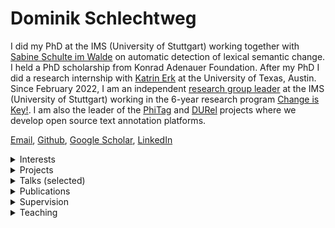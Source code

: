 # Dominik Schlechtweg

I did my PhD at the IMS (University of Stuttgart) working together with [Sabine Schulte im Walde](https://www.ims.uni-stuttgart.de/en/institute/team/Schulte-im-Walde-00001/) on automatic detection of lexical semantic change. I held a PhD scholarship from Konrad Adenauer Foundation. After my PhD I did a research internship with [Katrin Erk](https://www.katrinerk.com/) at the University of Texas, Austin. Since February 2022, I am an independent [research group leader](https://www.ims.uni-stuttgart.de/institut/arbeitsgruppen/cik/) at the IMS (University of Stuttgart) working in the 6-year research program [Change is Key!](https://www.ims.uni-stuttgart.de/forschung/projekte/change-is-key/). I am also the leader of the [PhiTag](https://phitag.ims.uni-stuttgart.de/) and [DURel](https://durel.ims.uni-stuttgart.de/) projects where we develop open source text annotation platforms.

 [Email](https://www.ims.uni-stuttgart.de/institut/team/Schlechtweg-00003/), [Github](https://github.com/Garrafao), [Google Scholar](https://scholar.google.com/citations?hl=en&user=7JjqFPoAAAAJ), [LinkedIn](https://www.linkedin.com/in/dominik-schlechtweg-594935254/)
<details>
<summary>Interests</summary>

- optimization of human text data annotation processes (see [PhiTag](https://phitag.ims.uni-stuttgart.de/) and [DURel](https://durel.ims.uni-stuttgart.de/))  
- automation of lexicographic processes  
- application of lexical semantic computational models  
- statistical modeling of word meaning  

</details>
<details>
<summary>Projects</summary>

- **PhiTag**: An open-source text annotation platform.  
    [[link]](https://phitag.ims.uni-stuttgart.de/)
- **DURel Tool**: An annotation tool for semantic proximity between use pairs.  
  [[slides]](publications/210503-durel-slides.pdf)  [[poster]](publications/240218-durel-tool-poster.pdf)  [[blog]](https://blog.junge-sprachwissenschaft.de/2021/08/01/Schlechtweg-DURel-Annotation-Tool.html) [[link]](https://durel.ims.uni-stuttgart.de/)
- **Word Usage Graphs** represent usages of a word as nodes in a graph which are connected by weighted edges representing (human-annotated) semantic proximity.  
    [[blog]](https://blog.junge-sprachwissenschaft.de/2021/08/01/Schlechtweg-DURel-Annotation-Tool.html) [[link]](https://www.ims.uni-stuttgart.de/data/wugs)
- **Logic in Linguistics**: I am developing ILIAS-based interactive learning materials for logic in linguistics including learning modules, pools of questions and corresponding paper handouts. Topics include *Arguments and argument schemata*, *Sets, relations and functions*, *Propositional logic*, *Predicate logic* and *Theory of types with lambda operator*. Feel free to approach me if you want to use them outside of ILIAS-Stuttgart. All materials are in German.  
    [[link]](https://ilias3.uni-stuttgart.de/goto_Uni_Stuttgart_grp_974913.html)

</details>
<details>
<summary>Talks (selected)</summary>

- **DURel Annotation Tool**.  
Invited Talk at Historical Studies Department at State University of Milan, Italy, March 28, 2025.  
- **Probabilistic Models of Word Usage Graphs**.  
Invited Talk at Department of Translation and Language Sciences at Universitat Pompeu Fabra, Barcelona, Spain, March 20, 2025.  
- **Tutorial in Computational Linguistics: Lexical Semantic Change Detection**.  
Invited Talk at Annual Meeting of the German Linguistic Society, Mainz, Germany, March 4, 2025.  
    [[link]](https://converia.uni-mainz.de/frontend/index.php?page_id=4621)
- **Automatische Bedeutungswandelerkennung in der Computerlinguistik: Ein Überblick**.  
Invited Talk at Annual Meeting of the Leibniz Institute for the German Language, Mannheim, Germany, March 11, 2025.  
    [[link]](https://www.ids-mannheim.de/aktuell/veranstaltungen/tagungen/2025/programm/)
- **Hands-On Tutorial: Labeling with LLM and Human-in-the-Loop**.  
Tutorial presentation at Tutorial given at COLING, Abu Dhabi, UAE, January 19, 2025.  
    [[link]](https://arxiv.org/abs/2411.04637)
- **DURel \& PhiTag: Two public, open-source text annotation tools**.  
Invited Talk at Course ``Ingénierie Linguistique'' at University of Geneva, November 8, 2024.  
 [[slides]](https://garrafao.github.io/publications/240513-phitag-slides)    
- **Automatic Dictionary Induction**.  
Invited Talk at Oxford English Dictionary, Oxford, UK, September 24, 2024.  
- **PhiTag - An open-source text annotation tool**.  
Invited Talk at Toloka AI, May 13, 2024.  
 [[slides]](https://garrafao.github.io/publications/240513-phitag-slides)    
- **Lexical Semantic Change Detection**.  
Invited Talk at Indiana University, Bloomington, January 18, 2024.  
 [[slides]](https://garrafao.github.io/publications/240110-LSCD-slides.pdf)   [[video]](https://www2.ims.uni-stuttgart.de/video/durel-tool/240118-lscd-indiana.mp4)  
- **Open Problems and Applications in Lexical Semantic Change Detection**.  
Invited Talk at Seminar course „Diachronic Language Models“ at the University of Heidelberg, Germany, December 19, 2023.  
- **The LSCD Benchmark -- a test bed for diachronic meaning tasks**.  
Talk at Workshop on Computational models of diachronic language change, 26th International Conference on Historical Linguistics at the University of Heidelberg, Germany, September 7th, 2023.  
 [[slides]](https://garrafao.github.io/publications/230905-benchmark-slides.pdf)    [[link]](https://www.slav.uni-heidelberg.de/forschung/tagungen/ichl26/workshops.html)
- **The operationalization of word senses**.  
Talk at Workshop on "Recent advances in ChangeIsKey!" in Stuttgart, Germany, August 24th, 2023.  
 [[slides]](https://garrafao.github.io/publications/230824-operationalization-slides.pdf)    [[link]](https://www.changeiskey.org/event/2023-ims-stuttgart/)
- **DURel Annotation Tool - Prospects on a Workbench for Lexicographers**.  
Talk at Kick-Off Event of the RJ Research Program "Change is Key!", Gothenburg, September 8th, 2022.  
 [[slides]](https://garrafao.github.io/publications/220908-slides-durel-tool.pdf)   [[video]](https://www2.ims.uni-stuttgart.de/video/durel-tool/230623-durel-tool-demo.mp4)  
- **Human and Computational Measurement of Lexical Semantic Change**.  
Keynote Talk at 3rd Workshop on Computational Detection of Language Change 2022 @ ACL, Dublin, May 26th, 2022.  
 [[slides]](https://garrafao.github.io/publications/220324-thesis-slides.pdf)    [[link]](https://languagechange.org/events/2022-acl-lchange/)
- **Human and Computational Measurement of Lexical Semantic Change**.  
PhD Defense Talk at IMS, University of Stuttgart, March 24th, 2022.  
 [[slides]](publications/220324-thesis-slides.pdf)    
- **DURel Annotation Tool**.  
Talk at StuTS 69 + TaCoS 2021 (Online), May 9th, 2021.  
 [[slides]](publications/210503-durel-slides.pdf)  [[poster]](https://garrafao.github.io/publications/210516-poster-durel-tool.pdf)  [[video]](https://www2.ims.uni-stuttgart.de/video/durel-tool/230623-durel-tool-demo.mp4)  [[blog]](https://blog.junge-sprachwissenschaft.de/2021/08/01/Schlechtweg-DURel-Annotation-Tool.html) [[link]](https://talks.stuts.de/en/stuts69/public/events/512)
- **State-of-the-art models in lexical semantic change detection**.  
Invited Talk at SFB-TRR 161 (University of Konstanz), January 18th, 2021.  
 [[slides]](https://garrafao.github.io/publications/210118-sota-lscd-slides.pdf)    [[link]](https://www.sfbtrr161.de/newsandpress/events_sfbtrr161/)
- **Sparse Usage Graphs as Model for Word Meaning in Context**.  
Keynote Talk at 2nd Workshop on Computational Detection of Language Change 2020, University of Gothenburg, November 25th, 2020.  
 [[slides]](https://garrafao.github.io/publications/201125-wugs-slides.pdf)    [[link]](https://languagechange.org/events/2020-sltc-lcworkshop/)
- **Efficient Manual Word Sense Clustering on Historical Corpora**.  
Invited Talk at The Alan Turing Institute (London), November 11th, 2019.  
- **Second-order Co-occurrence Sensitivity of Skip-Gram with Negative Sampling**.  
Invited Talk at CIS, LMU Munich, July 24th, 2019.  
 [[slides]](https://garrafao.github.io/publications/190723-slides-second-order.pdf)    [[link]](https://www.cis.uni-muenchen.de/~fraser/topics_nlp_2019_SS/)
- **A Wind of Change: Detecting and Evaluating Lexical Semantic Change across Times and Domains**.  
Invited Talk at University of Helsinki, February 10th, 2019.  
 [[slides]](https://garrafao.github.io/publications/190626-slides-woc.pdf)    [[link]](https://www.helsinki.fi/en/helsinki-centre-for-digital-humanities/workshop-on-lexical-semantic-change)
- **Comparing Annotation Frameworks for Lexical Semantic Change**.  
Talk at 1st Workshop on Computational Detection of Language Change 2018, University of Gothenburg, November 7th, 2018.  
 [[slides]](https://spraakbanken.gu.se/sites/spraakbanken.gu.se/files/181107-compare-annot.pdf)    
- **Problems of DURel annotation measures for semantic change**.  
Talk at SemRel research group at IMS, University of Stuttgart, February 1st, 2018.  
 [[slides]](https://garrafao.github.io/publications/180201-problems-slides.pdf)    

</details>
<details>
<summary>Publications</summary>

- **CoMeDi Shared Task: Median Judgment Classification \& Mean Disagreement Ranking with Ordinal Word-in-Context Judgments**. 2025.  
Dominik Schlechtweg, Tejaswi Choppa, Wei Zhao, Michael Roth  
 Proceedings of Context and Meaning: Navigating Disagreements in NLP Annotation, 33-47  
 [[pdf]](https://aclanthology.org/2025.comedi-1.4/)  [[slides]](https://garrafao.github.io/publications/250119-comedi-slides.pdf)     [[bib]](publications/bib/schlechtweg2025comedi.bib) 
- **Predicting Median, Disagreement and Noise Label in Ordinal Word-in-Context Data**. 2025.  
Tejaswi Choppa, Michael Roth, Dominik Schlechtweg  
 Proceedings of Context and Meaning: Navigating Disagreements in NLP Annotation, 65-77  
 [[pdf]](https://aclanthology.org/2025.comedi-1.6/)  [[slides]](https://garrafao.github.io/publications/250117-disagreement-slides.pdf)     [[bib]](publications/bib/Choppa2025comedi.bib) 
- **ABDN-NLP at CoMeDi Shared Task: Predicting the Aggregated Human Judgment via Weighted Few-Shot Prompting**. 2025.  
Ying Xuan Loke, Dominik Schlechtweg, Wei Zhao  
 Proceedings of Context and Meaning: Navigating Disagreements in NLP Annotation, 122-128  
 [[pdf]](https://aclanthology.org/2025.comedi-1.12/)   [[poster]](https://garrafao.github.io/publications/250117-abdn-comedi-poster.pdf)    [[bib]](publications/bib/Loke2025comedi.bib) 
- **More DWUGs: Extending and Evaluating Word Usage Graph Datasets in Multiple Languages**. 2024.  
Dominik Schlechtweg, Pierluigi Cassotti, Bill Noble, David Alfter, Sabine Schulte Im Walde, Nina Tahmasebi  
 Proceedings of the 2024 Conference on Empirical Methods in Natural Language Processing, 14379-14393  
 [[pdf]](https://aclanthology.org/2024.emnlp-main.796)  [[slides]](https://garrafao.github.io/publications/241029-more-dwugs-slides.pdf)  [[poster]](https://garrafao.github.io/publications/241029-more-dwugs-poster.pdf)  [[video]](https://underline.io/events/469/posters/18796/poster/107709-more-dwugs-extending-and-evaluating-word-usage-graph-datasets-in-multiple-languages)   [[bib]](publications/bib/Schlechtweg2024dwugs.bib) 
- **TRoTR: A Framework for Evaluating the Re-contextualization of Text Reuse**. 2024.  
Francesco Periti, Pierluigi Cassotti, Stefano Montanelli, Nina Tahmasebi, Dominik Schlechtweg  
 Proceedings of the 2024 Conference on Empirical Methods in Natural Language Processing, 13972-13990  
 [[pdf]](https://aclanthology.org/2024.emnlp-main.774)  [[slides]](https://garrafao.github.io/publications/241127-trotr-slides.pdf)  [[poster]](https://garrafao.github.io/publications/241021-trotr-poster.pdf)  [[video]](https://underline.io/events/469/posters/18841/poster/107683-trotr-a-framework-for-evaluating-the-re-contextualization-of-text-reuse)   [[bib]](publications/bib/Periti2024trotr.bib) 
- **Sense Through Time: Diachronic Word Sense Annotations for Word Sense Induction and Lexical Semantic Change Detection**. 2024.  
Dominik Schlechtweg, Frank D. Zamora-Reina, Felipe Bravo-Marquez, Nikolay Arefyev  
 Language Resources and Evaluation  
 [[pdf]](https://doi.org/10.1007/s10579-024-09771-7)      [[bib]](publications/bib/Schlechtweg2024sense.bib) 
- **The DURel Annotation Tool: Using fine-tuned LLMs to discover non-recorded senses in multiple languages**. 2024.  
Pauline Sander, Simon Hengchen, Wei Zhao, Xiaocheng Ma, Emma Sköldberg, Shafqat Mumtaz Virk, Dominik Schlechtweg  
 Proceedings of the Workshop on Large Language Models and Lexicography at 21st EURALEX International Congress Lexicography and Semantics  
 [[pdf]](https://www.cjvt.si/wp-content/uploads/2024/10/LLM-Lex_2024_Book-of-Abstracts.pdf)  [[slides]](https://garrafao.github.io/publications/241008-tool-slides.pdf)   [[video]](https://videolectures.net/videos/euralex2024_virk_durel_tool)   [[bib]](publications/bib/Sander2024dureltool.bib) 
- **Revealing semantic variation in Swedish using computational models of semantic proximity: Results from lexicographical experiments**. 2024.  
Emma Sköldberg, Shafqat Mumtaz Virk, Pauline Sander, Simon Hengchen, Dominik Schlechtweg  
 Proceedings of the 21st EURALEX International Congress Lexicography and Semantics  
 [[pdf]](https://euralex.org/publications/revealing-semantic-variation-in-swedish-using-computational-models-of-semantic-proximity-results-from-lexicographical-experiments/)  [[slides]](https://garrafao.github.io/publications/241010-variation-slides.pdf)   [[video]](https://videolectures.net/videos/euralex2024_cavtat_skoldberg_revealing_semantic)   [[bib]](publications/bib/Skoldberg2024revealing.bib) 
- **Enriching Word Usage Graphs with Cluster Definitions**. 2024.  
Andrey Kutuzov, Mariia Fedorova, Dominik Schlechtweg, Nikolay Arefyev  
 Proceedings of the 2024 Joint International Conference on Computational Linguistics, Language Resources and Evaluation (LREC-COLING 2024), 6189-6198  
 [[pdf]](https://aclanthology.org/2024.lrec-main.546)  [[slides]](https://garrafao.github.io/publications/240524-enriching-wugs-slides.pdf)     [[bib]](publications/bib/Kutuzov2024enriching.bib) 
- **The DURel Annotation Tool: Human and Computational Measurement of Semantic Proximity, Sense Clusters and Semantic Change**. 2024.  
Dominik Schlechtweg, Shafqat Mumtaz Virk, Pauline Sander, Emma Sköldberg, Lukas Theuer Linke, Tuo Zhang, Nina Tahmasebi, Jonas Kuhn, Sabine Schulte im Walde  
 Proceedings of the 18th Conference of the European Chapter of the Association for Computational Linguistics: System Demonstrations, 137-149  
 [[pdf]](https://aclanthology.org/2024.eacl-demo.15)   [[poster]](https://garrafao.github.io/publications/240218-durel-tool-poster.pdf)  [[video]](https://www2.ims.uni-stuttgart.de/video/durel-tool/230623-durel-tool-demo.mp4)   [[bib]](publications/bib/schlechtweg2024dureltool.bib) 
- **Presence or Absence: Are Unknown Word Usages in Dictionaries?**. 2024.  
Xianghe Ma, Dominik Schlechtweg, Wei Zhao  
 Proceedings of the 5th Workshop on Computational Approaches to Historical Language Change, 42-54  
 [[pdf]](https://aclanthology.org/2024.lchange-1.5)      [[bib]](publications/bib/Ma2024unknown.bib) 
- **Towards Automating Text Annotation: A Case Study on Semantic Proximity Annotation using GPT-4**. 2024.  
Sachin Yadav, Tejaswi Choppa, Dominik Schlechtweg  
arXiv  
 [[pdf]](https://arxiv.org/abs/2407.04130)      [[bib]](publications/bib/Yadav2024annotation.bib) 
- **Detection of Non-recorded Word Senses in English and Swedish**. 2024.  
Jonathan Lautenschlager, Simon Hengchen,  Emma Sköldberg, Dominik Schlechtweg  
arXiv  
 [[pdf]](https://arxiv.org/abs/2403.02285)  [[slides]](https://garrafao.github.io/publications/240126-usd-slides.pdf)     [[bib]](publications/bib/Lautenschlager2024nonrecorded.bib) 
- **The LSCD Benchmark: a Testbed for Diachronic Word Meaning Tasks**. 2024.  
Dominik Schlechtweg, Shafqat Mumtaz Virk, Nikolay Arefyev  
arXiv  
 [[pdf]](https://arxiv.org/abs/2404.00176)  [[slides]](https://garrafao.github.io/publications/230905-benchmark-slides.pdf)     [[bib]](publications/bib/schlechtweg2024lscd.bib) 
- **ChiWUG: A Graph-based Evaluation Dataset for Chinese Lexical Semantic Change Detection**. 2023.  
Jing Chen, Emmanuele Chersoni, Dominik Schlechtweg, Jelena Prokic, Chu-Ren Huang  
 Proceedings of the 4th International Workshop on Computational Approaches to Historical Language Change  
 [[pdf]](https://aclanthology.org/2023.lchange-1.10/)  [[slides]](https://garrafao.github.io/publications/240126-chiwug-slides.pdf)     [[bib]](publications/bib/Chen2023chiwug.bib) 
- **Human and Computational Measurement of Lexical Semantic Change**. 2023.  
Dominik Schlechtweg  
University of Stuttgart, Stuttgart, Germany  
 [[pdf]](http://dx.doi.org/10.18419/opus-12833)  [[slides]](https://garrafao.github.io/publications/220324-thesis-slides.pdf)     [[bib]](publications/bib/Schlechtweg2023measurement.bib) 
- **LSCDiscovery: A shared task on semantic change discovery and detection in Spanish**. 2022.  
Frank D. Zamora-Reina, Felipe Bravo-Marquez, Dominik Schlechtweg  
 Proceedings of the 3rd International Workshop on Computational Approaches to Historical Language Change  
 [[pdf]](https://aclanthology.org/2022.lchange-1.16/)  [[slides]](https://garrafao.github.io/publications/220527-slides-lscdiscovery.pdf)   [[video]](https://doi.org/10.48448/8q4y-rt78)   [[bib]](publications/bib/Zamora2022lscd.bib) 
- **DiaWUG: A Dataset for Diatopic Lexical Semantic Variation in Spanish**. 2022.  
Gioia Baldissin, Dominik Schlechtweg, Sabine Schulte im Walde  
 Proceedings of the 13th Language Resources and Evaluation Conference  
 [[pdf]](https://aclanthology.org/2022.lrec-1.278/)  [[slides]](https://garrafao.github.io/publications/220607-diawug-slides.pdf)  [[poster]](https://garrafao.github.io/publications/220615-diawug-poster.pdf)  [[video]](https://s3.eu-west-2.wasabisys.com/lrec2022/posters/1029.mp4)   [[bib]](publications/bib/Baldissin2022diawug.bib) 
- **Modeling Sense Structure in Word Usage Graphs with the Weighted Stochastic Block Model**. 2021.  
Dominik Schlechtweg, Enrique Castaneda, Jonas Kuhn, Sabine Schulte im Walde  
 Proceedings of *SEM 2021: The Tenth Joint Conference on Lexical and Computational Semantics, 241-251  
 [[pdf]](https://aclanthology.org/2021.starsem-1.23)  [[slides]](https://garrafao.github.io/publications/210717-wsbm-slides.pdf)  [[poster]](https://garrafao.github.io/publications/210717-wsbm-poster.pdf)  [[video]](https://www.youtube.com/watch?v=72guBe0gzCA)   [[bib]](publications/bib/Schlechtweg2021wsbm.bib) 
- **Lexical Semantic Change Discovery**. 2021.  
Sinan Kurtyigit, Maike Park, Dominik Schlechtweg, Jonas Kuhn, Sabine Schulte im Walde  
 Proceedings of the 59th Annual Meeting of the Association for Computational Linguistics and the 11th International Joint Conference on Natural Language Processing (Volume 1: Long Papers)  
 [[pdf]](https://aclanthology.org/2021.acl-long.543/)  [[slides]](https://garrafao.github.io/publications/210707-discovery-slides.pdf)   [[video]](https://doi.org/10.48448/5bm1-m965)   [[bib]](publications/bib/Kurtyigit2021discovery.bib) 
- **More than just Frequency? Demasking Unsupervised Hypernymy Prediction Methods**. 2021.  
Thomas Bott, Dominik Schlechtweg, Sabine Schulte im Walde  
 Proceedings of the Joint Conference of the 59th Annual Meeting of the Association for Computational Linguistics and the 11th International Joint Conference on Natural Language Processing (Findings)  
 [[pdf]](https://aclanthology.org/2021.findings-acl.16/)    [[video]](https://doi.org/10.48448/9xw5-r550)   [[bib]](publications/bib/Bott2021frequency.bib) 
- **Regression Analysis of Lexical and Morpho-Syntactic Properties of Kiezdeutsch**. 2021.  
Diego Frassinelli, Gabriella Lapesa, Reem Alatrash, Dominik Schlechtweg, Sabine Schulte im Walde  
 Proceedings of the Eighth Workshop on NLP for Similar Languages, Varieties and Dialects, 21-27  
 [[pdf]](https://www.aclweb.org/anthology/2021.vardial-1.3)      [[bib]](publications/bib/frassinelli-etal-2021-regression.bib) 
- **DWUG: A large Resource of Diachronic Word Usage Graphs in Four Languages**. 2021.  
Dominik Schlechtweg, Nina Tahmasebi, Simon Hengchen, Haim Dubossarsky, Barbara McGillivray  
 Proceedings of the 2021 Conference on Empirical Methods in Natural Language Processing, 7079-7091  
 [[pdf]](https://aclanthology.org/2021.emnlp-main.567)  [[slides]](https://garrafao.github.io/publications/211009-dwug-slides.pdf)  [[poster]](https://garrafao.github.io/publications/211013-dwug-poster.pdf)  [[video]](https://doi.org/10.48448/dj10-1d62)  [[blog]](https://blog.junge-sprachwissenschaft.de/2021/08/01/Schlechtweg-DURel-Annotation-Tool.html)  [[bib]](publications/bib/Schlechtweg2021dwug.bib) 
- **Explaining and Improving BERT Performance on Lexical Semantic Change Detection**. 2021.  
Severin Laicher, Sinan Kurtyigit, Dominik Schlechtweg, Jonas Kuhn, Sabine Schulte im Walde  
 Proceedings of the 16th Conference of the European Chapter of the Association for Computational Linguistics: Student Research Workshop, 192-202  
 [[pdf]](https://aclanthology.org/2021.eacl-srw.25)   [[poster]](https://garrafao.github.io/publications/210410-explaining-poster.pdf)    [[bib]](publications/bib/Laicher2021explaining.bib) 
- **Effects of Pre- and Post-Processing on type-based Embeddings in Lexical Semantic Change Detection**. 2021.  
Jens Kaiser, Sinan Kurtyigit, Serge Kotchourko, Dominik Schlechtweg  
 Proceedings of the 16th Conference of the European Chapter of the Association for Computational Linguistics: Main Volume, 125-137  
 [[pdf]](https://aclanthology.org/2021.eacl-main.10)   [[poster]](https://garrafao.github.io/publications/210410-effects-poster.pdf)  [[video]](https://www.virtual2021.eacl.org/paper_main.65.html)   [[bib]](publications/bib/Kaiser2021effects.bib) 
- **Challenges for Computational Lexical Semantic Change**. 2021.  
Simon Hengchen, Nina Tahmasebi, Dominik Schlechtweg, Haim Dubossarsky  
 Computational Approaches to Semantic Change  
 [[pdf]](https://arxiv.org/abs/2101.07668v1)      [[bib]](publications/bib/hengchen2021challenges.bib) 
- **CL-IMS @ DIACR-Ita: Volente o Nolente: BERT does not outperform SGNS on Semantic Change Detection**. 2020.  
Severin Laicher, Gioia Baldissin, Enrique Castaneda, Dominik Schlechtweg, Sabine Schulte im Walde  
 Proceedings of the 7th evaluation campaign of Natural Language Processing and Speech tools for Italian (EVALITA 2020)  
 [[pdf]](https://arxiv.org/abs/2011.07247)      [[bib]](publications/bib/laicher-etal-2020-volente.bib) 
- **OP-IMS @ DIACR-Ita: Back to the Roots: SGNS+OP+CD still rocks Semantic Change Detection**. 2020.  
Jens Kaiser, Dominik Schlechtweg, Sabine Schulte im Walde  
 Proceedings of the 7th evaluation campaign of Natural Language Processing and Speech tools for Italian (EVALITA 2020)  
 [[pdf]](https://arxiv.org/abs/2011.03258)  [[slides]](https://garrafao.github.io/publications/201216-slides-opims.pdf)   [[video]](https://vimeo.com/487845549)   [[bib]](publications/bib/kaiser-etal-2020-roots.bib) *Winning Submission!*
- **SemEval-2020 Task 1: Unsupervised Lexical Semantic Change Detection**. 2020.  
Dominik Schlechtweg, Barbara McGillivray, Simon Hengchen, Haim Dubossarsky, Nina Tahmasebi  
 Proceedings of the 14th International Workshop on Semantic Evaluation  
 [[pdf]](https://www.aclweb.org/anthology/2020.semeval-1.1/)  [[slides]](https://garrafao.github.io/publications/201027-semeval-slides.pdf)   [[video]](https://doi.org/10.48448/gd9y-h841)   [[bib]](publications/bib/schlechtweg-etal-2020-semeval.bib) 
- **IMS at SemEval-2020 Task 1: How low can you go? Dimensionality in Lexical Semantic Change Detection**. 2020.  
Jens Kaiser, Dominik Schlechtweg, Sean Papay, Sabine Schulte im Walde  
 Proceedings of the 14th International Workshop on Semantic Evaluation  
 [[pdf]](https://aclanthology.org/2020.semeval-1.8/)   [[poster]](https://underline.io/lecture/5901-how-low-can-you-goquestion-dimensionality-in-lexical-semantic-change-detection)    [[bib]](publications/bib/kaiser-etal-2020-IMS.bib) 
- **CCOHA: Clean Corpus of Historical American English**. 2020.  
Reem Alatrash, Dominik Schlechtweg, Jonas Kuhn, Sabine Schulte im Walde  
 Proceedings of the 12th Language Resources and Evaluation Conference, 6958-6966  
 [[pdf]](https://www.aclweb.org/anthology/2020.lrec-1.859)      [[bib]](publications/bib/alatrash-etal-2020-ccoha.bib) 
- **Shared Task: Lexical Semantic Change Detection in German**. 2020.  
Adnan Ahmad, Kiflom Desta, Fabian Lang, Dominik Schlechtweg  
 CoRR  
 [[pdf]](https://arxiv.org/abs/2001.07786)      [[bib]](publications/bib/AhmadEtal2020.bib) 
- **Predicting Degrees of Technicality in Automatic Terminology Extraction**. 2020.  
Anna Hätty, Dominik Schlechtweg, Michael Dorna, Sabine Schulte im Walde  
 Proceedings of the 58th Annual Meeting of the Association for Computational Linguistics  
 [[pdf]](https://www.aclweb.org/anthology/2020.acl-main.258/)    [[video]](https://slideslive.com/38928698/predicting-degrees-of-technicality-in-automatic-terminology-extraction)   [[bib]](publications/bib/haetty-etal-2020-technicality.bib) 
- **Simulating Lexical Semantic Change from Sense-Annotated Data**. 2020.  
Dominik Schlechtweg, Sabine Schulte im Walde  
 The Evolution of Language: Proceedings of the 13th International Conference (EvoLang13)  
 [[pdf]](http://brussels.evolang.org/proceedings/paper.html?nr=9)      [[bib]](publications/bib/schlechtweg-walde-2020.bib) 
- **Time-Out: Temporal Referencing for Robust Modeling of Lexical Semantic Change**. 2019.  
Haim Dubossarsky, Simon Hengchen, Nina Tahmasebi, Dominik Schlechtweg  
 Proceedings of the 57th Annual Meeting of the Association for Computational Linguistics, 457-470  
 [[pdf]](https://www.aclweb.org/anthology/P19-1044/)   [[poster]](https://languagechange.org/ACL-poster-Dubossarsky_A0_poster.pdf)    [[bib]](publications/bib/Dubossarskyetal19.bib) 
- **Second-order Co-occurrence Sensitivity of Skip-Gram with Negative Sampling**. 2019.  
Dominik Schlechtweg, Cennet Oguz, Sabine Schulte im Walde  
 Proceedings of the 2019 ACL Workshop BlackboxNLP: Analyzing and Interpreting Neural Networks for NLP, 24-30  
 [[pdf]](https://www.aclweb.org/anthology/W19-4803/)   [[poster]](publications/190729-poster-socssgns.pdf)    [[bib]](publications/bib/Schlechtwegetal19SecondOrder.bib) 
- **A Wind of Change: Detecting and Evaluating Lexical Semantic Change across Times and Domains**. 2019.  
Dominik Schlechtweg, Anna Hätty, Marco del Tredici, Sabine Schulte im Walde  
 Proceedings of the 57th Annual Meeting of the Association for Computational Linguistics, 732-746  
 [[pdf]](https://www.aclweb.org/anthology/P19-1072/)  [[slides]](https://garrafao.github.io/publications/190626-slides-woc.pdf)  [[poster]](https://garrafao.github.io/publications/190729-poster-woc.pdf)    [[bib]](publications/bib/Schlechtwegetal19.bib) 
- **SURel: A Gold Standard for Incorporating Meaning Shifts into Term Extraction**. 2019.  
Anna Hätty, Dominik Schlechtweg, Sabine Schulte im Walde  
 Proceedings of the 8th Joint Conference on Lexical and Computational Semantics, 1-8  
 [[pdf]](https://www.aclweb.org/anthology/S19-1001/)      [[bib]](publications/bib/haettySurel-2019.bib) 
- **Diachronic Usage Relatedness (DURel): A Framework for the Annotation of Lexical Semantic Change**. 2018.  
Dominik Schlechtweg, Sabine Schulte im Walde, Stefanie Eckmann  
 Proceedings of the 2018 Conference of the North American Chapter  of the Association for Computational Linguistics: Human Language Technologies, 169-174  
 [[pdf]](https://www.aclweb.org/anthology/N18-2027/)  [[slides]](https://garrafao.github.io/publications/171121-durel-slides.pdf)  [[poster]](https://garrafao.github.io/publications/180528-durel-poster.pdf)    [[bib]](publications/bib/Schlechtwegetal18.bib) 
- **Distribution-based prediction of the degree of grammaticalization for German prepositions**. 2018.  
Dominik Schlechtweg, Sabine Schulte im Walde  
 The Evolution of Language: Proceedings of the 12th International Conference (EVOLANGXII)  
 [[pdf]](https://arxiv.org/abs/1804.06719)      [[bib]](publications/bib/SchlechtwegWalde18.bib) 
- **Hypernyms under Siege: Linguistically-motivated Artillery for Hypernymy Detection**. 2017.  
Vered Shwartz, Enrico Santus, Dominik Schlechtweg  
 Proceedings of the 15th Conference of the European Chapter of the Association for Computational Linguistics, Valencia, Spain, 65-75  
 [[pdf]](https://www.aclweb.org/anthology/E17-1007/)      [[bib]](publications/bib/Shwartz2017.bib) 
- **German in Flux: Detecting Metaphoric Change via Word Entropy**. 2017.  
Dominik Schlechtweg, Stefanie Eckmann, Enrico Santus, Sabine Schulte im Walde, Daniel Hole  
 Proceedings of the 21st Conference on Computational Natural Language Learning, 354-367  
 [[pdf]](https://www.aclweb.org/anthology/K17-1036/)      [[bib]](publications/bib/schlechtweg-EtAl-2017-CoNLL.bib) 
- **Exploitation of Co-reference in Distributional Semantics**. 2016.  
Dominik Schlechtweg  
 Proceedings of the Tenth International Conference on Language Resources and Evaluation (LREC 2016)  
 [[pdf]](https://aclanthology.org/L16-1022/)      [[bib]](publications/bib/schlechtweg16.bib) 

</details>
<details>
<summary>Supervision</summary>

- Frank David Zamora Reina. **Lexical Semantic Change Detection in Spanish** (PhD thesis).      
- Sachin Yadav. **Optimizing Word-in-Context models for ordinal-scale prediction** (Master thesis).      
- Silvia Cunico. **Tackling Multilingual Unknown Sense Detection Using a Few-Shot Learning Approach with a Multi-Task Architecture** (Master thesis).      
- Nash Whaley. **Human and Computational Measurement of Semantic Relations** (Master thesis).      
- Tejaswi Choppa. **Supervised Semantic Proximity Noise and Disagreement Detection** (Master thesis).    [[slides]](https://garrafao.github.io/publications/250117-disagreement-slides.pdf)   
- Tuo Zhang. **An ordinal formulation of the graded Word-in-Context task** (Master thesis).      
- Gioia Baldissin. **Unsupervised detection of diatopic lexical semantic variation in Spanish** (Master thesis).    [[slides]](https://garrafao.github.io/publications/220607-diawug-slides.pdf)   
- Reem Alatrash. **Computational Analysis of Syntactic and Semantic Variation in Kiezdeutsch** (Master thesis).    [[slides]](https://garrafao.github.io/publications/200115-kiezdeutsch-slides.pdf)   
- Louisa Graef. **Erkennung binärer lexikalisch-semantischer Veränderungen** (Bachelor thesis).      
- Marcel Wolkober. **CAPTCHA mechanisms using semantic NLU tasks** (Bachelor thesis).   [[pdf]](https://elib.uni-stuttgart.de/handle/11682/15165)  [[slides]](https://garrafao.github.io/publications/240719-captcha-nlu-slides.pdf)   
- Jonathan Lautenschlager. **Detection of non-recorded word senses** (Bachelor thesis).   [[pdf]](http://dx.doi.org/10.18419/opus-13928)  [[slides]](https://garrafao.github.io/publications/240126-usd-slides.pdf)   
- Lukas Theuer Linke. **Testing the effect of using crowdsourced semantic proximity judgments in the process of human lexicographical word sense clustering** (Bachelor thesis).    [[slides]](https://garrafao.github.io/publications/230321-slides-proximity.pdf)   
- Benjamin Tunc. **Optimierung von Clustering von Wortverwendungsgraphen** (Bachelor thesis).   [[pdf]](https://elib.uni-stuttgart.de/handle/11682/11923)  [[slides]](https://garrafao.github.io/publications/211201-optimierung-wugs.pdf)   
- Thomas Bott. **Unsupervised Models of Hypernymy for German Subordinate Noun Phrases** (Bachelor thesis).    [[slides]](https://garrafao.github.io/publications/211214-demasking-slides.pdf)   
- Sinan Kurtyigit. **Lexical Semantic Change Discovery** (Bachelor thesis).   [[pdf]](https://elib.uni-stuttgart.de/handle/11682/11558)  [[slides]](https://garrafao.github.io/publications/211201-discovery-slides.pdf)   
- Serge Kotchourko. **Optimizing Human Annotation of Word Usage Graphs in a Realistic Simulation Environment** (Bachelor thesis).   [[pdf]](http://dx.doi.org/10.18419/opus-11848)  [[slides]](https://garrafao.github.io/publications/211206-simul-slides.pdf)   
- Jens Kaiser. **Dimensionality and Noise in Models of Semantic Change Detection** (Bachelor thesis).   [[pdf]](https://elib.uni-stuttgart.de/handle/11682/11202)    
- Severin Laicher. **Historical Word Sense Clustering with Deep Contextualised Word Embeddings** (Bachelor thesis).    [[slides]](https://garrafao.github.io/publications/200924-historical-slides.pdf)   
- Enrique Castaneda. **Efficient Online Word-Sense Clustering on Human Relatedness Judgments** (Bachelor thesis).      
- Christian Bartsch. **Predicting Synchronic and Diachronic Semantic Generality with Models of Hypernymy** (Bachelor thesis).      
- Sachin Yadav. **Implementing and evaluating a computational annotator in PhiTag through prompting ChatGPT with task-specific data** (Student project).      
- Pauline Sander (Software developer)
- Jing Chen (Internship)
- Alex Astolfi (Internship)
- Vaibhav Jain (Internship)
- Arshan Dalili (Student researcher)
- Kuan-Yu Lin (Student researcher)
- Tejaswi Choppa (Student researcher)
- Nash Whaley (Student researcher)
- Tuo Zhang (Student researcher)
- Andres Cabero (Student researcher)
- Pedro G. Bascoy (Student researcher)
- Nishan Chatterjee (Student researcher)

</details>
<details>
<summary>Teaching</summary>

- **Introduction Bayesian statistics**  
Seminar + Project, WS24/25, Institute for Natural Language Processing, University of Stuttgart
- **Logik und diskrete Strukturen für die Maschinelle Sprachverarbeitung**  
Lecture, SS24, Institute for Natural Language Processing, University of Stuttgart
- **Logik und diskrete Strukturen für die Maschinelle Sprachverarbeitung**  
Lecture, SS23, Institute for Natural Language Processing, University of Stuttgart
- **Lexical Semantic Change Detection**  
Seminar + Project, SS19, Institute for Natural Language Processing, University of Stuttgart
- **Intensionale Logik**  
Seminar, WS17/18, Institute for Linguistics/German Studies, University of Stuttgart
- **Formale Methoden**  
Seminar, SS17, Institute for Linguistics/German Studies, University of Stuttgart
- **Intensionale Logik**  
Seminar, WS16/17, Institute for Linguistics/German Studies, University of Stuttgart
- **Formale Methoden**  
Seminar, SS16, Institute for Linguistics/German Studies, University of Stuttgart

</details>
